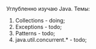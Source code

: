 Углубленно изучаю Java.
Темы:
1. Collections - doing;
2. Exceptions - todo;
3. Patterns - todo;
4. java.util.concurrent.* - todo;
